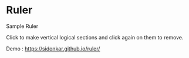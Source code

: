 # Ruler
Sample Ruler

Click to make vertical logical sections and click again on them to remove.

Demo : https://sidonkar.github.io/ruler/
